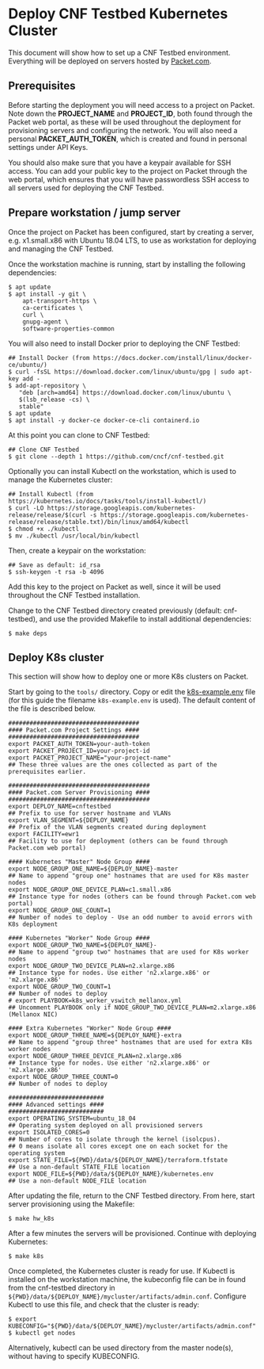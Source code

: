 # Deploy CNF Testbed Kubernetes Cluster

This document will show how to set up a CNF Testbed environment. Everything will be deployed on servers hosted by [Packet.com](https://www.packet.com/).

## Prerequisites
Before starting the deployment you will need access to a project on Packet. Note down the **PROJECT_NAME** and **PROJECT_ID**, both found through the Packet web portal, as these will be used throughout the deployment for provisioning servers and configuring the network. You will also need a personal **PACKET_AUTH_TOKEN**, which is created and found in personal settings under API Keys.

You should also make sure that you have a keypair available for SSH access. You can add your public key to the project on Packet through the web portal, which ensures that you will have passwordless SSH access to all servers used for deploying the CNF Testbed.

## Prepare workstation / jump server
Once the project on Packet has been configured, start by creating a server, e.g. x1.small.x86 with Ubuntu 18.04 LTS, to use as workstation for deploying and managing the CNF Testbed.

Once the workstation machine is running, start by installing the following dependencies:
```
$ apt update
$ apt install -y git \
    apt-transport-https \
    ca-certificates \
    curl \
    gnupg-agent \
    software-properties-common
```

You will also need to install Docker prior to deploying the CNF Testbed:
```
## Install Docker (from https://docs.docker.com/install/linux/docker-ce/ubuntu/)
$ curl -fsSL https://download.docker.com/linux/ubuntu/gpg | sudo apt-key add -
$ add-apt-repository \
   "deb [arch=amd64] https://download.docker.com/linux/ubuntu \
   $(lsb_release -cs) \
   stable"
$ apt update
$ apt install -y docker-ce docker-ce-cli containerd.io
```

At this point you can clone to CNF Testbed:
```
## Clone CNF Testbed
$ git clone --depth 1 https://github.com/cncf/cnf-testbed.git
```

Optionally you can install Kubectl on the workstation, which is used to manage the Kubernetes cluster:
```
## Install Kubectl (from https://kubernetes.io/docs/tasks/tools/install-kubectl/)
$ curl -LO https://storage.googleapis.com/kubernetes-release/release/$(curl -s https://storage.googleapis.com/kubernetes-release/release/stable.txt)/bin/linux/amd64/kubectl
$ chmod +x ./kubectl
$ mv ./kubectl /usr/local/bin/kubectl
```

Then, create a keypair on the workstation:
```
## Save as default: id_rsa
$ ssh-keygen -t rsa -b 4096
```

Add this key to the project on Packet as well, since it will be used throughout the CNF Testbed installation.

Change to the CNF Testbed directory created previously (default: cnf-testbed), and use the provided Makefile to install additional dependencies:
```
$ make deps
```

## Deploy K8s cluster
This section will show how to deploy one or more K8s clusters on Packet. 

Start by going to the `tools/` directory. Copy or edit the [k8s-example.env](tools/k8s-example.env) file (for this guide the filename `k8s-example.env` is used). The default content of the file is described below.
```
#####################################
#### Packet.com Project Settings ####
#####################################
export PACKET_AUTH_TOKEN=your-auth-token
export PACKET_PROJECT_ID=your-project-id
export PACKET_PROJECT_NAME="your-project-name"
## These three values are the ones collected as part of the prerequisites earlier.

########################################
#### Packet.com Server Provisioning ####
########################################
export DEPLOY_NAME=cnftestbed
## Prefix to use for server hostname and VLANs
export VLAN_SEGMENT=${DEPLOY_NAME}
## Prefix of the VLAN segments created during deployment
export FACILITY=ewr1
## Facility to use for deployment (others can be found through Packet.com web portal)

#### Kubernetes "Master" Node Group ####
export NODE_GROUP_ONE_NAME=${DEPLOY_NAME}-master
## Name to append "group one" hostnames that are used for K8s master nodes
export NODE_GROUP_ONE_DEVICE_PLAN=c1.small.x86
## Instance type for nodes (others can be found through Packet.com web portal)
export NODE_GROUP_ONE_COUNT=1
## Number of nodes to deploy - Use an odd number to avoid errors with K8s deployment

#### Kubernetes "Worker" Node Group ####
export NODE_GROUP_TWO_NAME=${DEPLOY_NAME}-
## Name to append "group two" hostnames that are used for K8s worker nodes
export NODE_GROUP_TWO_DEVICE_PLAN=n2.xlarge.x86
## Instance type for nodes. Use either 'n2.xlarge.x86' or 'm2.xlarge.x86'
export NODE_GROUP_TWO_COUNT=1
## Number of nodes to deploy
# export PLAYBOOK=k8s_worker_vswitch_mellanox.yml
## Uncomment PLAYBOOK only if NODE_GROUP_TWO_DEVICE_PLAN=m2.xlarge.x86 (Mellanox NIC)

#### Extra Kubernetes "Worker" Node Group ####
export NODE_GROUP_THREE_NAME=${DEPLOY_NAME}-extra
## Name to append "group three" hostnames that are used for extra K8s worker nodes
export NODE_GROUP_THREE_DEVICE_PLAN=n2.xlarge.x86
## Instance type for nodes. Use either 'n2.xlarge.x86' or 'm2.xlarge.x86'
export NODE_GROUP_THREE_COUNT=0
## Number of nodes to deploy

###########################
#### Advanced settings ####
###########################
export OPERATING_SYSTEM=ubuntu_18_04
## Operating system deployed on all provisioned servers
export ISOLATED_CORES=0
## Number of cores to isolate through the kernel (isolcpus).
## 0 means isolate all cores except one on each socket for the operating system
export STATE_FILE=${PWD}/data/${DEPLOY_NAME}/terraform.tfstate
## Use a non-default STATE_FILE location
export NODE_FILE=${PWD}/data/${DEPLOY_NAME}/kubernetes.env
## Use a non-default NODE_FILE location
```

After updating the file, return to the CNF Testbed directory. From here, start server provisioning using the Makefile:
```
$ make hw_k8s
```

After a few minutes the servers will be provisioned. Continue with deploying Kubernetes:
```
$ make k8s
```

Once completed, the Kubernetes cluster is ready for use. If Kubectl is installed on the workstation machine, the kubeconfig file can be in found from the cnf-testbed directory in `${PWD}/data/${DEPLOY_NAME}/mycluster/artifacts/admin.conf`. Configure Kubectl to use this file, and check that the cluster is ready:
```
$ export KUBECONFIG="${PWD}/data/${DEPLOY_NAME}/mycluster/artifacts/admin.conf"
$ kubectl get nodes
```

Alternatively, kubectl can be used directory from the master node(s), without having to specify KUBECONFIG.
